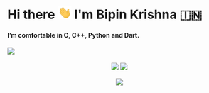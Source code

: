 # Hi there <img src="https://raw.githubusercontent.com/ABSphreak/ABSphreak/master/gifs/Hi.gif" width="30px"> I'm Bipin Krishna 🇮🇳

<h4> I’m comfortable in C, C++, Python and Dart. </h4>
<img src="https://img.shields.io/github/followers/bipinkrish.svg?style=darkl&label=Follow">

<p align="center">
<img height=250 src="https://github-stats-alpha.vercel.app/api/?username=bipinkrish&cc=000&tc=fff&ic=fff&bc=000" align="center">
<img height=250 src="https://github-readme-stats.vercel.app/api/top-langs/?username=bipinkrish&theme=dark&show_icons=true&hide_border=true&bg_color=000000" align="center">
<br> <br>
<img width=800 src="https://github-profile-trophy.vercel.app/?username=bipinkrish&theme=darkhub" align="center">
</p>
